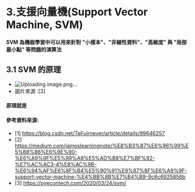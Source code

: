 # 3.支援向量機(Support Vector Machine, SVM)
#### SVM 為機器學習中可以用來針對 "小樣本"、"非線性資料"、"高維度" 與 "局部最小點" 等問題的演算法

## 3.1 SVM 的原理

* ![Uploading image.png…]()
* 圖片來源 :[3]
#### 原理就是



#### 參考資料來源:
* [1] https://blog.csdn.net/TeFuirnever/article/details/99646257
* [2] https://medium.com/jameslearningnote/%E8%B3%87%E6%96%99%E5%88%86%E6%9E%90-%E6%A9%9F%E5%99%A8%E5%AD%B8%E7%BF%92-%E7%AC%AC3-4%E8%AC%9B-%E6%94%AF%E6%8F%B4%E5%90%91%E9%87%8F%E6%A9%9F-support-vector-machine-%E4%BB%8B%E7%B4%B9-9c6c6925856b
* [3] https://pyecontech.com/2020/03/24/svm/
